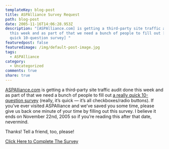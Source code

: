 ```yaml
---
templateKey: blog-post
title: ASPAlliance Survey Request
path: blog-post
date: 2005-11-16T14:06:28.953Z
description: "[ASPAlliance.com] is getting a third-party site traffic audit done
  this week and as part of that we need a bunch of people to fill out [a really
  quick 10-question survey] "
featuredpost: false
featuredimage: /img/default-post-image.jpg
tags:
  - ASPAlliance
category:
  - Uncategorized
comments: true
share: true
---
```

<!--StartFragment-->

[ASPAlliance.com](http://aspalliance.com/) is getting a third-party site traffic audit done this week and as part of that we need a bunch of people to fill out [a really quick 10-question survey](http://www.surveys.com/s.aspx?start&project=mriip011) (really, it’s quick — it’s all checkboxes/radio buttons). If you’ve ever visited ASPAlliance and we’ve saved you some time, please give us back one minute of your time by filling out this survey. I believe it ends on November 22nd, 2005 so if you’re reading this after that date, nevermind.

Thanks! Tell a friend, too, please!

[Click Here to Complete The Survey](http://www.surveys.com/s.aspx?start&project=mriip011)

<!--EndFragment-->